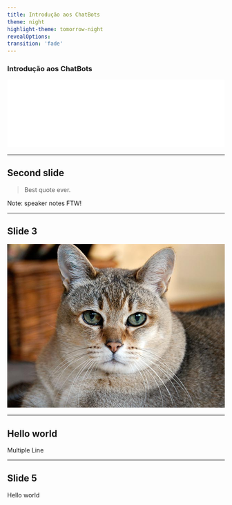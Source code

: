 ```yaml
---
title: Introdução aos ChatBots
theme: night
highlight-theme: tomorrow-night
revealOptions:
transition: 'fade'
---
```


### Introdução aos ChatBots
<!-- .slide: data-background-image="images/background.jpg" -->

![Example Picture](images/logo-white.png)
 <!-- .element: style="background-color: transparent; border: 0; width: 300px" -->

---

## Second slide

> Best quote ever.

Note: speaker notes FTW!

---

## Slide 3

![Example Picture](images/cat.jpg)
<!-- {_class="reveal stretch"} -->

---

## Hello world

Multiple
Line
<!-- .element: class="fragment highlight-blue" -->

---

## Slide 5
<!-- .slide: data-background="#ff0000" -->

Hello world

